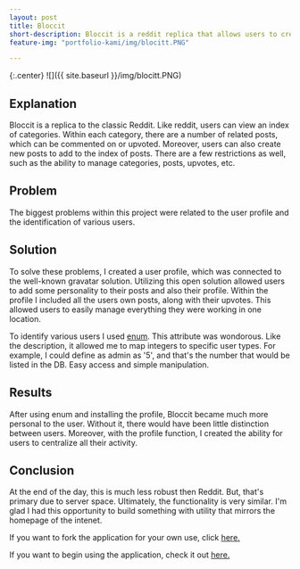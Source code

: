 ```yaml
---
layout: post
title: Bloccit
short-description: Bloccit is a reddit replica that allows users to create posts, upvote posts, and comment on posts
feature-img: "portfolio-kami/img/blocitt.PNG"

---
```


{:.center}
![]({{ site.baseurl }}/img/blocitt.PNG)


## Explanation

Bloccit is a replica to the classic Reddit. Like reddit, users can view an index of categories. Within each category, there are a number of related posts,
which can be commented on or upvoted. Moreover, users can also create new posts to add to the index of posts. There are a few restrictions as well, such as the ability to 
manage categories, posts, upvotes, etc. 

## Problem

The biggest problems within this project were related to the user profile and the identification of various users. 


## Solution

To solve these problems, I created a user profile, which was connected to the well-known gravatar solution. Utilizing this open solution allowed users to add 
some personality to their posts and also their profile. Within the profile I included all the users own posts, along with their upvotes. This allowed users to easily manage
everything they were working in one location. 

To identify various users I used [enum](http://edgeapi.rubyonrails.org/classes/ActiveRecord/Enum.html). This attribute was wondorous. Like the description, it allowed me to 
map integers to specific user types. For example, I could define as admin as '5', and that's the number that would be listed in the DB. Easy access and simple manipulation. 

## Results

After using enum and installing the profile, Bloccit became much more personal to the user. Without it, there would have been little distinction between users. Moreover, with
the profile function, I created the ability for users to centralize all their activity. 

## Conclusion

At the end of the day, this is much less robust then Reddit. But, that's primary due to server space. Ultimately, the functionality is very similar. I'm glad I had this
opportunity to build something with utility that mirrors the homepage of the intenet. 

If you want to fork the application for your own use, click [here.](https://github.com/chiragshah321/bloccit)

If you want to begin using the application, check it out [here.](https://radiant-wave-95164.herokuapp.com/)





